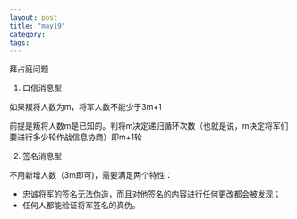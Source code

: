 ```yaml
---
layout: post
title: "may19"
category: 
tags: 
---
```


拜占庭问题

1. 口信消息型

如果叛将人数为m，将军人数不能少于3m+1

前提是叛将人数m是已知的。判将m决定递归循环次数（也就是说，m决定将军们要进行多少轮作战信息协商）即m+1轮



2. 签名消息型

不用新增人数（3m即可)，需要满足两个特性：

- 忠诚将军的签名无法伪造，而且对他签名的内容进行任何更改都会被发现；
- 任何人都能验证将军签名的真伪。

